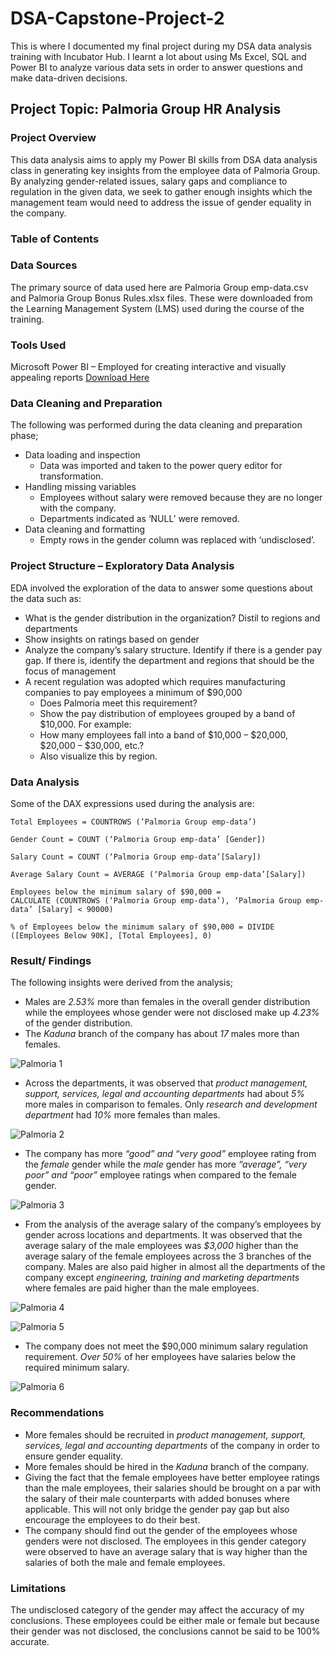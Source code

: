# DSA-Capstone-Project-2

This is where I documented my final project during my DSA data analysis training with Incubator Hub. I learnt a lot about using Ms Excel, SQL and Power BI to analyze various data sets in order to answer questions and make data-driven decisions.

## Project Topic: Palmoria Group HR Analysis

### Project Overview

This data analysis aims to apply my Power BI skills from DSA data analysis class in generating key insights from the employee data of Palmoria Group. By analyzing gender-related issues, salary gaps and compliance to regulation in the given data, we seek to gather enough insights which the management team would need to address the issue of gender equality in the company.

### Table of Contents

### Data Sources

The primary source of data used here are Palmoria Group emp-data.csv and Palmoria Group Bonus Rules.xlsx files. These were downloaded from the Learning Management System (LMS) used during the course of the training.

### Tools Used

Microsoft Power BI – Employed for creating interactive and visually appealing reports [Download Here](https://www.microsoft.com/en-us/download/details.aspx?id=58494)

### Data Cleaning and Preparation

The following was performed during the data cleaning and preparation phase;
- Data loading and inspection
    - Data was imported and taken to the power query editor for transformation. 
- Handling missing variables
    - Employees without salary were removed because they are no longer with the company.
    - Departments indicated as ‘NULL’ were removed. 
- Data cleaning and formatting
    - Empty rows in the gender column was replaced with ‘undisclosed’.

### Project Structure – Exploratory Data Analysis

EDA involved the exploration of the data to answer some questions about the data such as:
- What is the gender distribution in the organization? Distil to regions and departments
- Show insights on ratings based on gender 
- Analyze the company’s salary structure. Identify if there is a gender pay gap. If there is, identify the department and regions that should be the focus of management 
- A recent regulation was adopted which requires manufacturing companies to pay employees a minimum of $90,000 
    - Does Palmoria meet this requirement? 
    - Show the pay distribution of employees grouped by a band of $10,000. For example: 
    - How many employees fall into a band of $10,000 – $20,000, $20,000 – $30,000, etc.? 
    - Also visualize this by region.

### Data Analysis

Some of the DAX expressions used during the analysis are:
``` DAX
Total Employees = COUNTROWS (‘Palmoria Group emp-data’)

```
``` DAX
Gender Count = COUNT (‘Palmoria Group emp-data’ [Gender])

```

``` DAX
Salary Count = COUNT (‘Palmoria Group emp-data’[Salary])

```

``` DAX
Average Salary Count = AVERAGE (‘Palmoria Group emp-data’[Salary])

```

``` DAX
Employees below the minimum salary of $90,000 =
CALCULATE (COUNTROWS (‘Palmoria Group emp-data’), ‘Palmoria Group emp-data’ [Salary] < 90000)

```

``` DAX
% of Employees below the minimum salary of $90,000 = DIVIDE ([Employees Below 90K], [Total Employees], 0)

```

### Result/ Findings

The following insights were derived from the analysis;
- Males are _2.53%_ more than females in the overall gender distribution while the employees whose gender were not disclosed make up _4.23%_ of the gender distribution.
- The _Kaduna_ branch of the company has about _17_ males more than females.

![Palmoria 1](https://github.com/user-attachments/assets/bacc2458-8c60-47ed-8c36-04d8a720c2ae)

- Across the departments, it was observed that _product management, support, services, legal and accounting departments_ had about _5%_ more males in comparison to females. Only _research and development department_ had _10%_ more females than males.

![Palmoria 2](https://github.com/user-attachments/assets/a3899102-a061-47bb-a067-55c1c4f32095)

- The company has more _“good” and “very good”_ employee rating from the _female_ gender while the _male_ gender has more _“average”, “very poor” and “poor”_ employee ratings when compared to the female gender.

![Palmoria 3](https://github.com/user-attachments/assets/f2e91012-abe3-4bb6-8db9-a3c6994129f3)

- From the analysis of the average salary of the company’s employees by gender across locations and departments. It was observed that the average salary of the male employees was _$3,000_ higher than the average salary of the female employees across the 3 branches of the company. Males are also paid higher in almost all the departments of the company except _engineering, training and marketing departments_ where females are paid higher than the male employees.

![Palmoria 4](https://github.com/user-attachments/assets/99cf68c9-f22a-434c-a45d-55cbdef292da)

![Palmoria 5](https://github.com/user-attachments/assets/91f49b6c-d698-4fdb-b537-490f1b2d7154)

- The company does not meet the $90,000 minimum salary regulation requirement. _Over 50%_ of her employees have salaries below the required minimum salary.

![Palmoria 6](https://github.com/user-attachments/assets/13355f94-a129-4b82-8585-829407d810de)

### Recommendations

- More females should be recruited in _product management, support, services, legal and accounting departments_ of the company in order to ensure gender equality.
- More females should be hired in the _Kaduna_ branch of the company.
- Giving the fact that the female employees have better employee ratings than the male employees, their salaries should be brought on a par with the salary of their male counterparts with added bonuses where applicable. This will not only bridge the gender pay gap but also encourage the employees to do their best.
- The company should find out the gender of the employees whose genders were not disclosed. The employees in this gender category were observed to have an average salary that is way higher than the salaries of both the male and female employees.
	
### Limitations

The undisclosed category of the gender may affect the accuracy of my conclusions. These employees could be either male or female but because their gender was not disclosed, the conclusions cannot be said to be 100% accurate.
